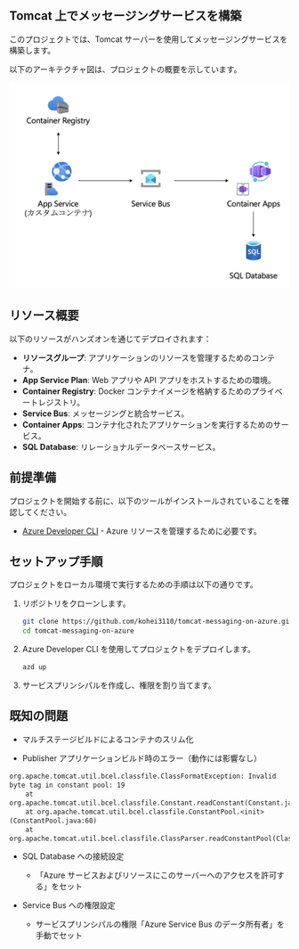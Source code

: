 ## Tomcat 上でメッセージングサービスを構築

このプロジェクトでは、Tomcat サーバーを使用してメッセージングサービスを構築します。

以下のアーキテクチャ図は、プロジェクトの概要を示しています。

![アーキテクチャ](./infra/images/architecture.png "アーキテクチャ")

## リソース概要

以下のリソースがハンズオンを通じてデプロイされます：

- **リソースグループ**: アプリケーションのリソースを管理するためのコンテナ。
- **App Service Plan**: Web アプリや API アプリをホストするための環境。
- **Container Registry**: Docker コンテナイメージを格納するためのプライベートレジストリ。
- **Service Bus**: メッセージングと統合サービス。
- **Container Apps**: コンテナ化されたアプリケーションを実行するためのサービス。
- **SQL Database**: リレーショナルデータベースサービス。

## 前提準備

プロジェクトを開始する前に、以下のツールがインストールされていることを確認してください。

- [Azure Developer CLI](https://learn.microsoft.com/ja-jp/azure/developer/azure-developer-cli/install-azd?tabs=winget-windows%2Cbrew-mac%2Cscript-linux&pivots=os-mac) - Azure リソースを管理するために必要です。

## セットアップ手順

プロジェクトをローカル環境で実行するための手順は以下の通りです。

1. リポジトリをクローンします。

    ```bash
    git clone https://github.com/kohei3110/tomcat-messaging-on-azure.git
    cd tomcat-messaging-on-azure
    ```

2. Azure Developer CLI を使用してプロジェクトをデプロイします。

    ```bash
    azd up
    ```

3. サービスプリンシパルを作成し、権限を割り当てます。

## 既知の問題

- マルチステージビルドによるコンテナのスリム化

- Publisher アプリケーションビルド時のエラー（動作には影響なし）

```
org.apache.tomcat.util.bcel.classfile.ClassFormatException: Invalid byte tag in constant pool: 19
	at org.apache.tomcat.util.bcel.classfile.Constant.readConstant(Constant.java:133)
	at org.apache.tomcat.util.bcel.classfile.ConstantPool.<init>(ConstantPool.java:60)
	at org.apache.tomcat.util.bcel.classfile.ClassParser.readConstantPool(ClassParser.java:209)
```

- SQL Database への接続設定

    - 「Azure サービスおよびリソースにこのサーバーへのアクセスを許可する」をセット

- Service Bus への権限設定

    - サービスプリンシパルの権限「Azure Service Bus のデータ所有者」を手動でセット